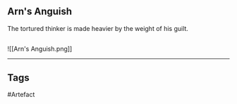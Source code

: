 ## Arn's Anguish
The tortured thinker is made heavier by the weight of his guilt.
## 
![[Arn's Anguish.png]]

---
## Tags
#Artefact